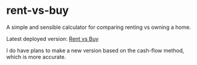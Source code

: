 # rent-vs-buy

A simple and sensible calculator for comparing renting vs owning a home.

Latest deployed version: [Rent vs Buy](https://low-earth-orbit.github.io/rent-vs-buy/)

I do have plans to make a new version based on the cash-flow method, which is more accurate.